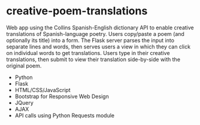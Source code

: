 # creative-poem-translations
Web app using the Collins Spanish-English dictionary API to enable creative translations of Spanish-language poetry. Users copy/paste a poem (and optionally its title) into a form. The Flask server parses the input into separate lines and words, then serves users a view in which they can click on individual words to get translations. Users type in their creative translations, then submit to view their translation side-by-side with the original poem.

  * Python
  * Flask
  * HTML/CSS/JavaScript
  * Bootstrap for Responsive Web Design
  * JQuery
  * AJAX
  * API calls using Python Requests module
